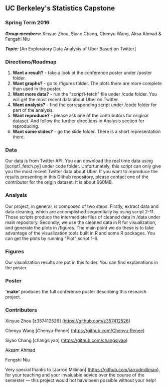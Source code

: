## UC Berkeley's Statistics Capstone
### Spring Term 2016 

_**Group members:**_ Xinyue Zhou, Siyao Chang, Chenyu Wang, Aksa Ahmad & Fengshi Niu 

_**Topic:**_ [An Exploratory Data Analysis of Uber Based on Twitter]


### Directions/Roadmap
1. __Want a result?__ - take a look at the conference poster under /poster folder.
2. __Want graphs?__ - go to /figures folder. The plots there are more complete than used in the poster.
3. __Want more data?__ - run the "script1-fetch" file under /code folder. You will get the most recent data about Uber on Twitter.
4. __Want analysis?__ - find the corresponding script under /code folder for part of the analysis.
5. __Want reproduce?__ - please ask one of the contributors for original dataset. And follow the further directions in Analysis section for reproducing.
6. __Want some slides?__ - go the slide folder. There is a short representation there.



### Data

Our data is from Twitter API. You can download the real time data using [script1_fetch.py] under code folder. Unfortunately, this script can only give you the most recent Twitter data about Uber. If you want to reproduce the results presenting in this Github repository, please contact one of the contributor for the origin dataset. It is about 660MB.



### Analysis

Our project, in general, is composed of two steps. Firstly, extract data and data cleaning, which are accomplished sequentially by using script 2-11. Those scripts produce the intermediate files of cleaned data in /data under main repository. Secondly, we use the cleaned data in R for visualization, and generate the plots in /figures. The main point we do these is to take advantage of the visualization tools built in R and some R packages. You can get the plots by running "Plot" script 1-6.

### Figures

Our visualization results are put in this folder. You can find explanations in the poster.

### Poster

__'make'__ produces the full conference poster describing this research project.


### Contributers

Xinyue Zhou [z357412526] (https://github.com/z357412526)

Chenyu Wang [Chenyu-Renee] (https://github.com/Chenyu-Renee)

Siyao Chang [changsiyao] (https://github.com/changsiyao)

Aksam Ahmad 

Fengshi Niu 


Very special thanks to [Jarrod Millman] (https://github.com/jarrodmillman), for your teaching and your invaluable advice over the course of the semester — this project would not have been possible without your help!
